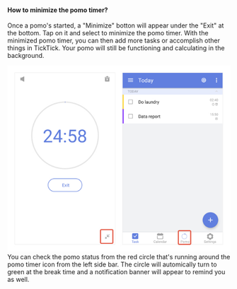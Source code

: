 #### How to minimize the pomo timer?

Once a pomo's started, a "Minimize" botton will appear under the "Exit" at the bottom. Tap on it and select to minimize the pomo timer. With the minimized pomo timer, you can then add more tasks or accomplish other things in TickTick. Your pomo will still be functioning and calculating in the background.

![andnewpomo4](../../images/ticktick-android-app/pomo-timer/andnewpomo4.jpg) You can check the pomo status from the red circle that's running around the pomo timer icon from the left side bar. The circle will automically turn to green at the break time and a notification banner will appear to remind you as well.

